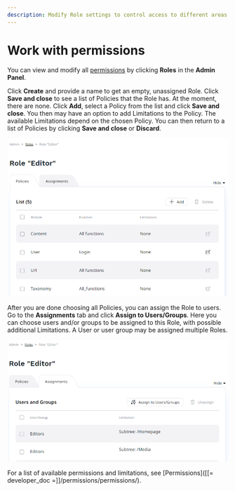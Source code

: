 ```yaml
---
description: Modify Role settings to control access to different areas of the application.
---
```


# Work with permissions

You can view and modify all [permissions](permission_system.md) by clicking **Roles** in the **Admin Panel**.

Click **Create** and provide a name to get an empty, unassigned Role.
Click **Save and close** to see a list of Policies that the Role has.
At the moment, there are none.
Click **Add**, select a Policy from the list and click **Save and close**.
You then may have an option to add Limitations to the Policy.
The available Limitations depend on the chosen Policy.
You can then return to a list of Policies by clicking **Save and close** or **Discard**.

![Details of a Role](img/role_details.png "Details of a Role")

After you are done choosing all Policies, you can assign the Role to users.
Go to the **Assignments** tab and click **Assign to Users/Groups**.
Here you can choose users and/or groups to be assigned to this Role, with possible additional Limitations.
A User or user group may be assigned multiple Roles.

![Users assigned to Role](img/users_assigned.png "Users assigned to Role")

For a list of available permissions and limitations, see [Permissions]([[= developer_doc =]]/permissions/permissions/).
